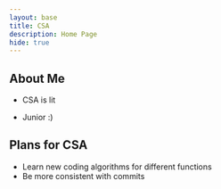 ```yaml
---
layout: base
title: CSA
description: Home Page
hide: true
---
```


## About Me
- <p>CSA is lit</p>
- <p>Junior :)</p>



## Plans for CSA

  - Learn new coding algorithms for different functions
  - Be more consistent with commits
